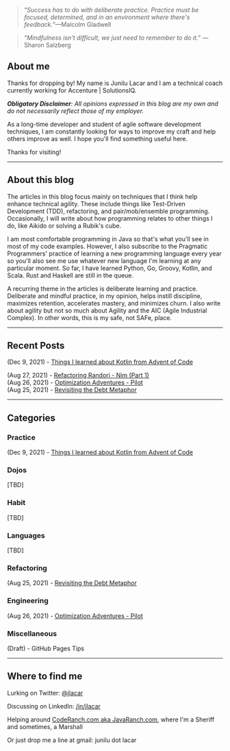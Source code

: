 > &ldquo;_Success has to do with deliberate practice. Practice must be focused,
> determined, and in an environment where there's feedback._&rdquo;&mdash;Malcolm Gladwell

> &ldquo;_Mindfulness isn't difficult, we just need to remember to do it._&rdquo;
> &mdash;Sharon Salzberg

## About me

Thanks for dropping by! My name is Junilu Lacar and I am a technical coach currently working for Accenture |
SolutionsIQ.

_**Obligatory Disclaimer**: All opinions expressed in this blog are my own and do not necessarily reflect those of my
employer._

As a long-time developer and student of agile software development techniques, I am constantly looking for ways to
improve my craft and help others improve as well. I hope you'll find something useful here.

Thanks for visiting!

----

## About this blog

The articles in this blog focus mainly on techniques that I think help enhance technical agility. These include things
like Test-Driven Development (TDD), refactoring, and pair/mob/ensemble programming. Occasionally, I will write about how
programming relates to other things I do, like Aikido or solving a Rubik's cube.

I am most comfortable programming in Java so that's what you'll see in most of my code examples. However, I also
subscribe to the Pragmatic Programmers' practice of learning a new programming language every year so you'll also see me
use whatever new language I'm learning at any particular moment. So far, I have learned Python, Go, Groovy, Kotlin, and
Scala. Rust and Haskell are still in the queue.

A recurring theme in the articles is deliberate learning and practice. Deliberate and mindful practice, in my opinion,
helps instill discipline, maximizes retention, accelerates mastery, and minimizes churn. I also write about agility but
not so much about Agility and the AIC (Agile Industrial Complex). In other words, this is my safe, not SAFe, place.

----

## Recent Posts

(Dec 9, 2021) - [Things I learned about Kotlin from Advent of Code](kotlin/aoc-learnings.md)

(Aug 27, 2021) - [Refactoring Randori - Nim (Part 1)](refactoring/nim-1.md)  
(Aug 26, 2021) - [Optimization Adventures - Pilot](coding/premature-optimization-1.md)  
(Aug 25, 2021) - [Revisiting the Debt Metaphor](refactoring/revisiting-tech-debt.md)

----

## Categories

### Practice

(Dec 9, 2021) - [Things I learned about Kotlin from Advent of Code](kotlin/aoc-learnings.md)

### Dojos

[TBD]

### Habit

[TBD]

### Languages

[TBD]

### Refactoring

(Aug 25, 2021) - [Revisiting the Debt Metaphor](refactoring/revisiting-tech-debt.md)

### Engineering

(Aug 26, 2021) - [Optimization Adventures - Pilot](coding/premature-optimization-1.md)

### Miscellaneous

(Draft) - GitHub Pages Tips

----

## Where to find me

Lurking on Twitter: [@jlacar](https://twitter.com/jlacar)

Discussing on LinkedIn: [/in/jlacar](https://linkedin.com/in/jlacar)

Helping around [CodeRanch.com aka JavaRanch.com](https://coderanch.com), where I'm a Sheriff and sometimes, a Marshall

Or just drop me a line at gmail: junilu dot lacar
